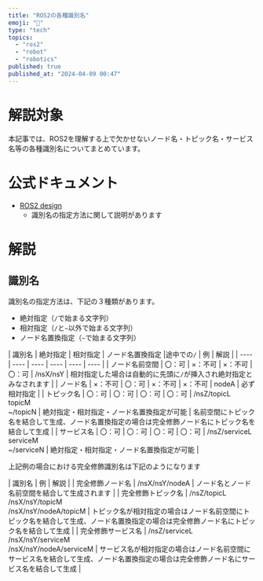 ```yaml
---
title: "ROS2の各種識別名"
emoji: "📘"
type: "tech"
topics:
  - "ros2"
  - "robot"
  - "robotics"
published: true
published_at: "2024-04-09 00:47"
---
```


# 解説対象

本記事では、ROS2を理解する上で欠かせないノード名・トピック名・サービス名等の各種識別名についてまとめています。

# 公式ドキュメント

- [ROS2 design](https://design.ros2.org/articles/topic_and_service_names.html)
  - 識別名の指定方法に関して説明があります


# 解説

## 識別名

識別名の指定方法は、下記の３種類があります。

- 絶対指定（`/`で始まる文字列）
- 相対指定（`/`と`~`以外で始まる文字列）
- ノード名置換指定（`~`で始まる文字列）

| 識別名 | 絶対指定 | 相対指定 | ノード名置換指定 |途中での`/` | 例 | 解説 |
| ---- | ---- | ---- | ---- | ---- | ---- |
| ノード名前空間 | 〇：可 | ×：不可 | ×：不可 | 〇：可 | /nsX/nsY | 相対指定した場合は自動的に先頭に`/`が挿入され絶対指定とみなされます |
| ノード名 | ×：不可 | 〇：可 | ×：不可 | ×：不可 | nodeA | 必ず相対指定 |
| トピック名 | 〇：可 | 〇：可 | 〇：可 | 〇：可 | /nsZ/topicL<br/>topicM<br/>~/topicN | 絶対指定・相対指定・ノード名置換指定が可能 |
名前空間にトピック名を結合して生成、ノード名置換指定の場合は完全修飾ノード名にトピック名を結合して生成 |
| サービス名 | 〇：可 | 〇：可 | 〇：可 | 〇：可 | /nsZ/serviceL<br/>serviceM<br/>~/serviceN | 絶対指定・相対指定・ノード名置換指定が可能 |

上記例の場合における完全修飾識別名は下記のようになります

| 識別名 | 例 | 解説 |
| 完全修飾ノード名 | /nsX/nsY/nodeA | ノード名とノード名前空間を結合して生成されます |
| 完全修飾トピック名 | /nsZ/topicL<br/>/nsX/nsY/topicM<br/>/nsX/nsY/nodeA/topicM | トピック名が相対指定の場合はノード名前空間にトピック名を結合して生成、ノード名置換指定の場合は完全修飾ノード名にトピック名を結合して生成 |
| 完全修飾サービス名 | /nsZ/serviceL<br/>/nsX/nsY/serviceM<br/>/nsX/nsY/nodeA/serviceM | サービス名が相対指定の場合はノード名前空間にサービス名を結合して生成、ノード名置換指定の場合は完全修飾ノード名にサービス名を結合して生成 |
